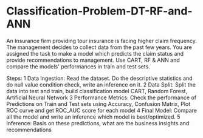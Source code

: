 # Classification-Problem-DT-RF-and-ANN
An Insurance firm providing tour insurance is facing higher claim frequency. The management decides to collect data from the past few years. You are assigned the task to make a model which predicts the claim status and provide recommendations to management. Use CART, RF & ANN and compare the models' performances in train and test sets.

Steps:
1 Data Ingestion: Read the dataset. Do the descriptive statistics and do null value condition check, write an inference on it.
2 Data Split: Split the data into test and train, build classification model CART, Random Forest, Artificial Neural Network
3 Performance Metrics: Check the performance of Predictions on Train and Test sets using Accuracy, Confusion Matrix, Plot ROC curve and get ROC_AUC score for each model
4 Final Model: Compare all the model and write an inference which model is best/optimized.
5 Inference: Basis on these predictions, what are the business insights and recommendations
